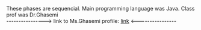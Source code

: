 These phases are sequencial. Main programming language was Java. Class prof was Dr.Ghasemi                                                                                
----------------> link to Ms.Ghasemi profile: [link](https://ece.ut.ac.ir/~fghassemi) <----------------
